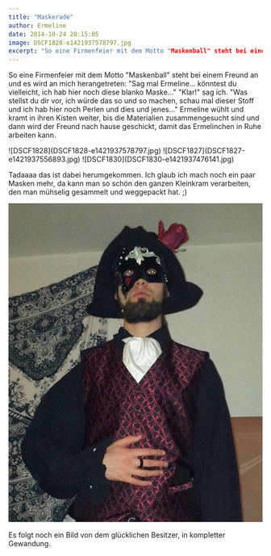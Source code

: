 ```yaml
---
title: "Maskerade"
author: Ermeline
date: 2014-10-24 20:15:05
image: DSCF1828-e1421937578797.jpg
excerpt: "So eine Firmenfeier mit dem Motto "Maskenball" steht bei einem Freund an und es wird an mich herangetreten: \"Sag mal Ermeline... könntest du vielleicht, ich hab hier noch diese blanko Maske...\""
---
```


So eine Firmenfeier mit dem Motto "Maskenball" steht bei einem Freund an und es wird an mich herangetreten: "Sag mal Ermeline... könntest du vielleicht, ich hab hier noch diese blanko Maske..." "Klar!" sag ich. "Was stellst du dir vor, ich würde das so und so machen, schau mal dieser Stoff und ich hab hier noch Perlen und dies und jenes..." Ermeline wühlt und kramt in ihren Kisten weiter, bis die Materialien zusammengesucht sind und dann wird der Freund nach hause geschickt, damit das Ermelinchen in Ruhe arbeiten kann.


<div class="slideshow_portrait">
![DSCF1828](DSCF1828-e1421937578797.jpg)
![DSCF1827](DSCF1827-e1421937556893.jpg)
![DSCF1830](DSCF1830-e1421937476141.jpg)
</div>

Tadaaaa das ist dabei herumgekommen. Ich glaub ich mach noch ein paar Masken mehr, da kann man so schön den ganzen Kleinkram verarbeiten, den man mühselig gesammelt und weggepackt hat. ;)

![10726213\_792508664121975\_934117450\_n](10726213_792508664121975_934117450_n.jpg)

Es folgt noch ein Bild von dem glücklichen Besitzer, in kompletter Gewandung.

 
